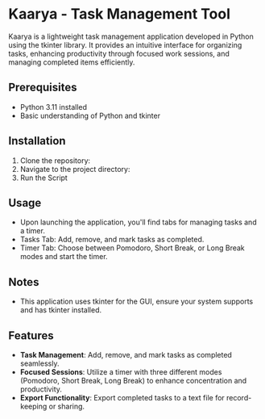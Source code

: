   # Kaarya - Task Management Tool

Kaarya is a lightweight task management application developed in Python using the tkinter library. It provides an intuitive interface for organizing tasks, enhancing productivity through focused work sessions, and managing completed items efficiently.

## Prerequisites

- Python 3.11 installed
- Basic understanding of Python and tkinter

## Installation

1. Clone the repository:
2. Navigate to the project directory:
3. Run the Script

## Usage

- Upon launching the application, you'll find tabs for managing tasks and a timer.
- Tasks Tab: Add, remove, and mark tasks as completed.
- Timer Tab: Choose between Pomodoro, Short Break, or Long Break modes and start the timer.

## Notes

- This application uses tkinter for the GUI, ensure your system supports and has tkinter installed.

## Features

- **Task Management**: Add, remove, and mark tasks as completed seamlessly.
- **Focused Sessions**: Utilize a timer with three different modes (Pomodoro, Short Break, Long Break) to enhance concentration and productivity.
- **Export Functionality**: Export completed tasks to a text file for record-keeping or sharing.
